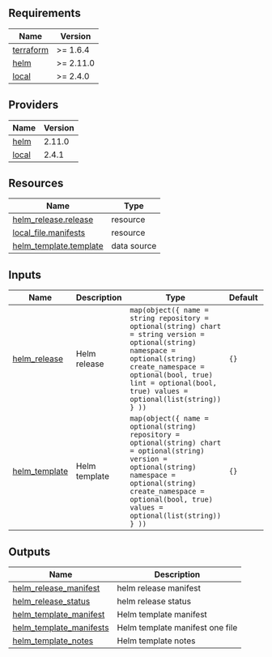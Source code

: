 <!-- BEGIN_TF_DOCS -->
## Requirements

| Name | Version |
|------|---------|
| <a name="requirement_terraform"></a> [terraform](#requirement\_terraform) | >= 1.6.4 |
| <a name="requirement_helm"></a> [helm](#requirement\_helm) | >= 2.11.0 |
| <a name="requirement_local"></a> [local](#requirement\_local) | >= 2.4.0 |

## Providers

| Name | Version |
|------|---------|
| <a name="provider_helm"></a> [helm](#provider\_helm) | 2.11.0 |
| <a name="provider_local"></a> [local](#provider\_local) | 2.4.1 |

## Resources

| Name | Type |
|------|------|
| [helm_release.release](https://registry.terraform.io/providers/hashicorp/helm/latest/docs/resources/release) | resource |
| [local_file.manifests](https://registry.terraform.io/providers/hashicorp/local/latest/docs/resources/file) | resource |
| [helm_template.template](https://registry.terraform.io/providers/hashicorp/helm/latest/docs/data-sources/template) | data source |

## Inputs

| Name | Description | Type | Default | Required |
|------|-------------|------|---------|:--------:|
| <a name="input_helm_release"></a> [helm\_release](#input\_helm\_release) | Helm release | ```map(object({ name = string repository = optional(string) chart = string version = optional(string) namespace = optional(string) create_namespace = optional(bool, true) lint = optional(bool, true) values = optional(list(string)) } ))``` | `{}` | no |
| <a name="input_helm_template"></a> [helm\_template](#input\_helm\_template) | Helm template | ```map(object({ name = optional(string) repository = optional(string) chart = optional(string) version = optional(string) namespace = optional(string) create_namespace = optional(bool, true) values = optional(list(string)) } ))``` | `{}` | no |

## Outputs

| Name | Description |
|------|-------------|
| <a name="output_helm_release_manifest"></a> [helm\_release\_manifest](#output\_helm\_release\_manifest) | helm release manifest |
| <a name="output_helm_release_status"></a> [helm\_release\_status](#output\_helm\_release\_status) | helm release status |
| <a name="output_helm_template_manifest"></a> [helm\_template\_manifest](#output\_helm\_template\_manifest) | Helm template manifest |
| <a name="output_helm_template_manifests"></a> [helm\_template\_manifests](#output\_helm\_template\_manifests) | Helm template manifest one file |
| <a name="output_helm_template_notes"></a> [helm\_template\_notes](#output\_helm\_template\_notes) | Helm template notes |
<!-- END_TF_DOCS -->